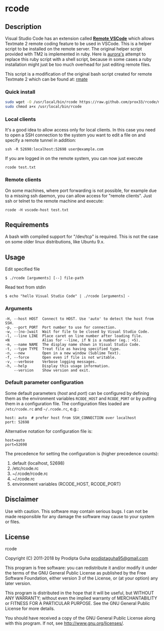 # rcode

## Description

Visual Studio Code has an extension called [**Remote VSCode**](https://marketplace.visualstudio.com/items?itemName=rafaelmaiolla.remote-vscode) which allows Textmate 2 remote coding feature to be used 
in VSCode. This is a helper script to be installed on the remote server. The original helper 
script provided with TM2 is implemented in ruby. Here is [aurora's](https://github.com/aurora) 
attempt to replace this ruby script with a shell script, because in some cases a ruby 
installation might just be too much overhead for just editing remote files.

This script is a modification of the original bash script created for 
remote Textmate 2 which can be found at:
[rmate](https://github.com/aurora/rmate)

### Quick install

```bash
sudo wget -O /usr/local/bin/rcode https://raw.github.com/prox33/rcode/master/rcode
sudo chmod a+x /usr/local/bin/rcode
```

### Local clients

It's a good idea to allow access only for local clients. In this case you need to open
a SSH connection to the system you want to edit a file on and specify a remote tunnel in
addition:

	ssh -R 52698:localhost:52698 user@example.com

If you are logged in on the remote system, you can now just execute

	rcode test.txt


### Remote clients

On some machines, where port forwarding is not possible, for example due to a missing ssh
daemon, you can allow access for "remote clients". Just ssh or telnet to the remote machine
and execute:

    rcode -H vscode-host test.txt

## Requirements

A bash with compiled support for "/dev/tcp" is required. This is not the case on some
older linux distributions, like Ubuntu 9.x.

## Usage

Edit specified file

    $ ./rcode [arguments] [--] file-path

Read text from stdin

    $ echo "hello Visual Studio Code" | ./rcode [arguments] -

### Arguments

    -H, --host HOST  Connect to HOST. Use 'auto' to detect the host from SSH.
    -p, --port PORT  Port number to use for connection.
    -w, --[no-]wait  Wait for file to be closed by Visual Studio Code.
    -l, --line LINE  Place caret on line number after loading file.
    +N               Alias for --line, if N is a number (eg.: +5).
    -m, --name NAME  The display name shown in Visual Studio Code.
    -t, --type TYPE  Treat file as having specified type.
    -n, --new        Open in a new window (Sublime Text).
    -f, --force      Open even if file is not writable.
    -v, --verbose    Verbose logging messages.
    -h, --help       Display this usage information.
        --version    Show version and exit.


### Default parameter configuration

Some default parameters (_host_ and _port_) can be configured by defining them
as the environment variables `RCODE_HOST` and `RCODE_PORT` or by putting them
in a configuration file. The configuration files loaded are `/etc/rcode.rc`
and `~/.rcode.rc`, e.g.:

    host: auto  # prefer host from SSH_CONNECTION over localhost
    port: 52698

Alternative notation for configuration file is:

    host=auto
    port=52698

The precedence for setting the configuration is (higher precedence counts):

1. default (localhost, 52698)
2. /etc/rcode.rc
3. ~/.rcode/rcode.rc
4. ~/.rcode.rc
5. environment variables (RCODE\_HOST, RCODE\_PORT)

## Disclaimer

Use with caution. This software may contain serious bugs. I can not be made responsible for
any damage the software may cause to your system or files.

## License

rcode

Copyright (C) 2011-2018 by Prodipta Guha <prodiptaguha95@gmail.com>

This program is free software: you can redistribute it and/or modify it under the terms of the GNU General Public License as published by the Free Software Foundation, either version 3 of the License, or (at your option) any later version.

This program is distributed in the hope that it will be useful, but WITHOUT ANY WARRANTY; without even the implied warranty of MERCHANTABILITY or FITNESS FOR A PARTICULAR PURPOSE. See the GNU General Public License for more details.

You should have received a copy of the GNU General Public License along with this program. If not, see <http://www.gnu.org/licenses/>.
